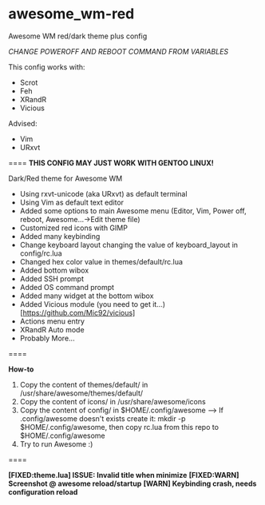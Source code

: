 # awesome_wm-red
Awesome WM red/dark theme plus config

*CHANGE POWEROFF AND REBOOT COMMAND FROM VARIABLES*

 This config works with:
  
  - Scrot 
  - Feh
  - XRandR 
  - Vicious

 Advised:
  
  - Vim 
  - URxvt

====
**THIS CONFIG MAY JUST WORK WITH GENTOO LINUX!**

Dark/Red theme for Awesome WM

 - Using rxvt-unicode (aka URxvt) as default terminal
 - Using Vim as default text editor
 - Added some options to main Awesome menu (Editor, Vim, Power off, reboot, Awesome...->Edit theme file)
 - Customized red icons with GIMP 
 - Added many keybinding
 - Change keyboard layout changing the value of keyboard_layout in config/rc.lua
 - Changed hex color value in themes/default/rc.lua 
 - Added bottom wibox
 - Added SSH prompt
 - Added OS command prompt
 - Added many widget at the bottom wibox
 - Added Vicious module (you need to get it...) [https://github.com/Mic92/vicious]
 - Actions menu entry
 - XRandR Auto mode
 - Probably More...
 
====

**How-to**

 1. Copy the content of themes/default/ in /usr/share/awesome/themes/default/
 2. Copy the content of icons/ in /usr/share/awesome/icons
 3. Copy the content of config/ in $HOME/.config/awesome --> If .config/awesome doesn't exists create it: mkdir -p $HOME/.config/awesome, then copy rc.lua from this repo to $HOME/.config/awesome
 4. Try to run Awesome :)

====

**[FIXED:theme.lua] ISSUE: Invalid title when minimize**
**[FIXED:WARN] Screenshot @ awesome reload/startup**
**[WARN] Keybinding crash, needs configuration reload**

